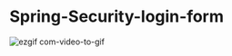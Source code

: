 # Spring-Security-login-form

![ezgif com-video-to-gif](https://user-images.githubusercontent.com/26305085/63642328-9b505e00-c68b-11e9-8625-ebc78ee909e9.gif)



